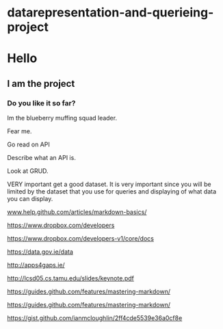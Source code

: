 # datarepresentation-and-querieing-project
# Hello
## I am the project
### Do you like it so far?

Im the blueberry muffing squad leader.

Fear me.

Go read on API

Describe what an API is.

Look at GRUD.

VERY important get a good dataset.
It is very important since you will be limited by the dataset that you use for queries and displaying of what data you can display.

www.help.github.com/articles/markdown-basics/

https://www.dropbox.com/developers

https://www.dropbox.com/developers-v1/core/docs

https://data.gov.ie/data

http://apps4gaps.ie/

http://lcsd05.cs.tamu.edu/slides/keynote.pdf

https://guides.github.com/features/mastering-markdown/

https://guides.github.com/features/mastering-markdown/

https://gist.github.com/ianmcloughlin/2ff4cde5539e36a0cf8e
